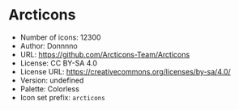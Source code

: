 # Arcticons

- Number of icons: 12300
- Author: Donnnno
- URL: https://github.com/Arcticons-Team/Arcticons
- License: CC BY-SA 4.0
- License URL: https://creativecommons.org/licenses/by-sa/4.0/
- Version: undefined
- Palette: Colorless
- Icon set prefix: `arcticons`
